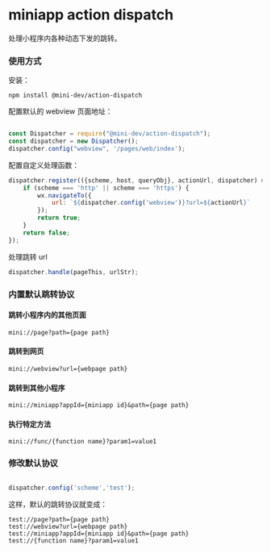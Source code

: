 # miniapp action dispatch

处理小程序内各种动态下发的跳转。

### 使用方式

安装：

```shell script
npm install @mini-dev/action-dispatch
```

配置默认的 webview 页面地址：

```javascript

const Dispatcher = require("@mini-dev/action-dispatch");
const dispatcher = new Dispatcher();
dispatcher.config("webview", '/pages/web/index');

```

配置自定义处理函数：

```javascript
dispatcher.register(({scheme, host, queryObj}, actionUrl, dispatcher) => {
    if (scheme === 'http' || scheme === 'https') {
        wx.navigateTo({
            url: `${dispatcher.config('webview')}?url=${actionUrl}`
        });
        return true;
    }
    return false;
});
```

处理跳转 url

```javascript
dispatcher.handle(pageThis, urlStr);
```

### 内置默认跳转协议

#### 跳转小程序内的其他页面

    mini://page?path={page path}

#### 跳转到网页

    mini://webview?url={webpage path}

#### 跳转到其他小程序

    mini://miniapp?appId={miniapp id}&path={page path}
        
#### 执行特定方法

    mini://func/{function name}?param1=value1

### 修改默认协议

```javascript

dispatcher.config('scheme','test');

```
这样，默认的跳转协议就变成：

    test://page?path={page path}
    test://webview?url={webpage path}
    test://miniapp?appId={miniapp id}&path={page path}
    test://{function name}?param1=value1
    
    